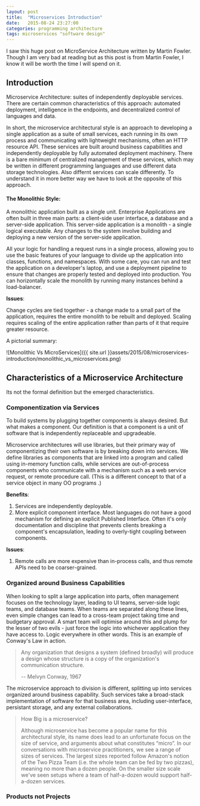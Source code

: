 ```yaml
---
layout: post
title:  "Microservices Introduction"
date:   2015-08-24 23:27:00
categories: programming architecture
tags: microservices "software design"
---
```


I saw this huge post on MicroService Architecture written by Martin Fowler. Though I am very bad at reading but as this post is from Martin Fowler, I know it will be worth the time I will spend on it.

## Introduction
Microservice Architecture: suites of independently deployable services. There are certain common characteristics of this approach: automated deployment, intelligence in the endpoints, and decentralized control of languages and data.

In short, the microservice architectural style is an approach to developing a single application as a suite of small services, each running in its own process and communicating with lightweight mechanisms, often an HTTP resource API. These services are built around business capabilities and independently deployable by fully automated deployment machinery. There is a bare minimum of centralized management of these services, which may be written in different programming languages and use different data storage technologies. Also differnt services can scale differently. To understand it in more better way we have to look at the opposite of this approach.

#### The Monolithic Style:
A monolithic application built as a single unit. Enterprise Applications are often built in three main parts: a client-side user interface, a database and a server-side application. This server-side application is a monolith - a single logical executable. Any changes to the system involve building and deploying a new version of the server-side application.

All your logic for handling a request runs in a single process, allowing you to use the basic features of your language to divide up the application into classes, functions, and namespaces. With some care, you can run and test the application on a developer's laptop, and use a deployment pipeline to ensure that changes are properly tested and deployed into production. You can horizontally scale the monolith by running many instances behind a load-balancer.

**Issues**:

Change cycles are tied together - a change made to a small part of the application, requires the entire monolith to be rebuilt and deployed. Scaling requires scaling of the entire application rather than parts of it that require greater resource.

A pictorial summary:

![Monolithic Vs MicroServices]({{ site.url }}assets/2015/08/microservices-introduction/monolithic_vs_microservices.png)

## Characteristics of a Microservice Architecture
Its not the formal definition but the emerged characteristics.

### Componentization via Services
To build systems by plugging together components is always desired. But what makes a component. Our definition is that a component is a unit of software that is independently replaceable and upgradeable.

Microservice architectures will use libraries, but their primary way of componentizing their own software is by breaking down into services. We define libraries as components that are linked into a program and called using in-memory function calls, while services are out-of-process components who communicate with a mechanism such as a web service request, or remote procedure call. (This is a different concept to that of a service object in many OO programs .)

**Benefits**:

1. Services are independently deployable.
2. More explicit component interface. Most languages do not have a good mechanism for defining an explicit Published Interface. Often it's only documentation and discipline that prevents clients breaking a component's encapsulation, leading to overly-tight coupling between components.

**Issues**:

1. Remote calls are more expensive than in-process calls, and thus remote APIs need to be coarser-grained.

### Organized around Business Capabilities
When looking to split a large application into parts, often management focuses on the technology layer, leading to UI teams, server-side logic teams, and database teams. When teams are separated along these lines, even simple changes can lead to a cross-team project taking time and budgetary approval. A smart team will optimise around this and plump for the lesser of two evils - just force the logic into whichever application they have access to. Logic everywhere in other words. This is an example of Conway's Law in action.

>Any organization that designs a system (defined broadly) will produce a design whose structure is a copy of the organization's communication structure.
>
>-- Melvyn Conway, 1967

The microservice approach to division is different, splitting up into services organized around business capability. Such services take a broad-stack implementation of software for that business area, including user-interface, persistant storage, and any external collaborations.

>How Big is a microservice?
>
>Although microservice has become a popular name for this architectural style, its name does lead to an unfortunate focus on the size of service, and arguments about what constitutes “micro”. In our conversations with microservice practitioners, we see a range of sizes of services. The largest sizes reported follow Amazon's notion of the Two Pizza Team (i.e. the whole team can be fed by two pizzas), meaning no more than a dozen people. On the smaller size scale we've seen setups where a team of half-a-dozen would support half-a-dozen services.

### Products not Projects